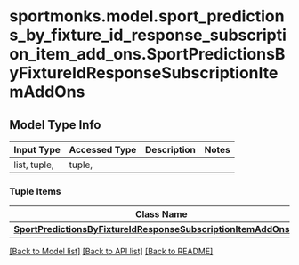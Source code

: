 # sportmonks.model.sport_predictions_by_fixture_id_response_subscription_item_add_ons.SportPredictionsByFixtureIdResponseSubscriptionItemAddOns

## Model Type Info
Input Type | Accessed Type | Description | Notes
------------ | ------------- | ------------- | -------------
list, tuple,  | tuple,  |  | 

### Tuple Items
Class Name | Input Type | Accessed Type | Description | Notes
------------- | ------------- | ------------- | ------------- | -------------
[**SportPredictionsByFixtureIdResponseSubscriptionItemAddOnsItem**](SportPredictionsByFixtureIdResponseSubscriptionItemAddOnsItem.md) | [**SportPredictionsByFixtureIdResponseSubscriptionItemAddOnsItem**](SportPredictionsByFixtureIdResponseSubscriptionItemAddOnsItem.md) | [**SportPredictionsByFixtureIdResponseSubscriptionItemAddOnsItem**](SportPredictionsByFixtureIdResponseSubscriptionItemAddOnsItem.md) |  | 

[[Back to Model list]](../../README.md#documentation-for-models) [[Back to API list]](../../README.md#documentation-for-api-endpoints) [[Back to README]](../../README.md)

